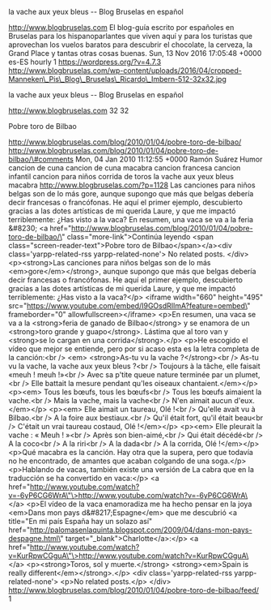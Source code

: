 la vache aux yeux bleus -- Blog Bruselas en español

http://www.blogbruselas.com El blog-guía escrito por españoles en
Bruselas para los hispanoparlantes que viven aquí y para los turistas
que aprovechan los vuelos baratos para descubrir el chocolate, la
cerveza, la Grand Place y tantas otras cosas buenas. Sun, 13 Nov 2016
17:05:48 +0000 es-ES hourly 1 https://wordpress.org/?v=4.7.3
http://www.blogbruselas.com/wp-content/uploads/2016/04/cropped-Manneken\_Pis\_Blog\_Bruselas\_Ricardo\_Imbern-512-32x32.jpg

la vache aux yeux bleus -- Blog Bruselas en español

http://www.blogbruselas.com 32 32

Pobre toro de Bilbao

http://www.blogbruselas.com/blog/2010/01/04/pobre-toro-de-bilbao/
http://www.blogbruselas.com/blog/2010/01/04/pobre-toro-de-bilbao/\#comments
Mon, 04 Jan 2010 11:12:55 +0000 Ramón Suárez Humor cancion de cuna
cancion de cuna macabra cancion francesa cancion infantil cancion para
niños corrida de toros la vache aux yeux bleus macabra
http://www.blogbruselas.com/?p=1128 Las canciones para niños belgas son
de lo más gore, aunque supongo que más que belgas debería decir
francesas o francófonas. He aquí el primer ejemplo, descubierto gracias
a las dotes artísticas de mi querida Laure, y que me impactó
terriblemente: ¿Has visto a la vaca? En resumen, una vaca se va a la
feria &\#8230; \<a
href=\"http://www.blogbruselas.com/blog/2010/01/04/pobre-toro-de-bilbao/\"
class=\"more-link\"\>Continúa leyendo \<span
class=\"screen-reader-text\"\>Pobre toro de Bilbao\</span\>\</a\>\<div
class=\'yarpp-related-rss yarpp-related-none\'\> No related posts.
\</div\> \<p\>\<strong\>Las canciones para niños belgas son de lo más
\<em\>gore\</em\>\</strong\>, aunque supongo que más que belgas debería
decir francesas o francófonas. He aquí el primer ejemplo, descubierto
gracias a las dotes artísticas de mi querida Laure, y que me impactó
terriblemente: ¿Has visto a la vaca?\</p\> \<iframe width=\"660\"
height=\"495\"
src=\"https://www.youtube.com/embed/I9GOsdRIlmA?feature=oembed\"
frameborder=\"0\" allowfullscreen\>\</iframe\> \<p\>En resumen, una vaca
se va a la \<strong\>feria de ganado de Bilbao\</strong\> y se enamora
de un \<strong\>toro grande y guapo\</strong\>. Lástima que al toro van
y \<strong\>se lo cargan en una corrida\</strong\>.\</p\> \<p\>He
escogido el vídeo que mejor se entiende, pero por si acaso esta es la
letra completa de la canción:\<br /\> \<em\> \<strong\>As-tu vu la vache
?\</strong\>\<br /\> As-tu vu la vache, la vache aux yeux bleus ?\<br
/\> Toujours à la tâche, elle faisait «meuh ! meuh !»\<br /\> Avec sa
p'tite queue nature terminée par un plumet,\<br /\> Elle battait la
mesure pendant qu'les oiseaux chantaient.\</em\>\</p\> \<p\>\<em\> Tous
les bœufs, tous les bœufs\<br /\> Tous les bœufs aimaient la vache.\<br
/\> Mais la vache, mais la vache\<br /\> N'en aimait aucun
d'eux.\</em\>\</p\> \<p\>\<em\> Elle aimait un taureau, Olé !\<br /\>
Qu'elle avait vu à Bilbao.\<br /\> A la foire aux bestiaux.\<br /\>
Qu'il était fort, qu'il était beau\<br /\> C'était un vrai taureau
costaud, Olé !\</em\>\</p\> \<p\>\<em\> Elle pleurait la vache : « Meuh
! »\<br /\> Après son bien-aimé,\<br /\> Qui était décédé\<br /\> A la
coco\<br /\> A la riri\<br /\> A la dada\<br /\> A la corrida, Olé
!\</em\>\</p\> \<p\>Qué macabra es la canción. Hay otra que la supera,
pero que todavía no he encontrado, de amantes que acaban colgando de una
soga.\</p\> \<p\>Hablando de vacas, también existe una versión de La
cabra que en la traducción se ha convertido en vaca:\</p\> \<a
href=\"http://www.youtube.com/watch?v=-6yP6CG6WrA\"\>http://www.youtube.com/watch?v=-6yP6CG6WrA\</a\>
\<p\>El vídeo de la vaca enamoradiza me ha hecho pensar en la joya
\<em\>Dans mon pays d&\#8217;Espagne\</em\> que me descubrió \<a
title=\"En mi país España hay un solazo así\"
href=\"http://palomasenlaquinta.blogspot.com/2009/04/dans-mon-pays-despagne.html\"
target=\"\_blank\"\>Charlotte\</a\>:\</p\> \<a
href=\"http://www.youtube.com/watch?v=KurRpwCGguA\"\>http://www.youtube.com/watch?v=KurRpwCGguA\</a\>
\<p\>\<strong\>Toros, sol y muerte.\</strong\> \<strong\>\<em\>Spain is
really different\</em\>\</strong\>.\</p\> \<div
class=\'yarpp-related-rss yarpp-related-none\'\> \<p\>No related
posts.\</p\> \</div\>
http://www.blogbruselas.com/blog/2010/01/04/pobre-toro-de-bilbao/feed/ 1
